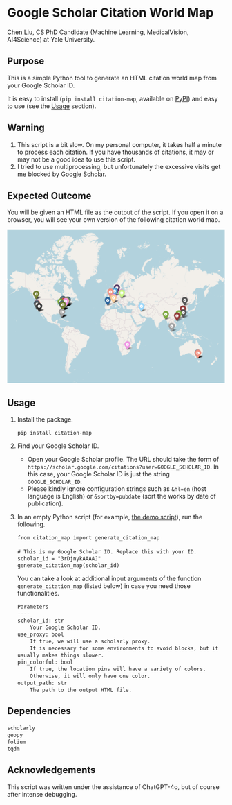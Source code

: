 # Google Scholar Citation World Map

[Chen Liu](https://www.chenliu1996.com/), CS PhD Candidate (Machine Learning, MedicalVision, AI4Science) at Yale University.

## Purpose
This is a simple Python tool to generate an HTML citation world map from your Google Scholar ID.

It is easy to install (`pip install citation-map`, available on [PyPI](https://pypi.org/project/citation-map/)) and easy to use (see the [Usage](https://github.com/ChenLiu-1996/CitationMap?tab=readme-ov-file#usage) section).

## Warning
1. This script is a bit slow. On my personal computer, it takes half a minute to process each citation. If you have thousands of citations, it may or may not be a good idea to use this script.
2. I tried to use multiprocessing, but unfortunately the excessive visits get me blocked by Google Scholar.

## Expected Outcome
You will be given an HTML file as the output of the script. If you open it on a browser, you will see your own version of the following citation world map.

<img src = "assets/citation_world_map.png" width=800>

## Usage
1. Install the package.
    ```
    pip install citation-map
    ```

2. Find your Google Scholar ID.

    - Open your Google Scholar profile. The URL should take the form of `https://scholar.google.com/citations?user=GOOGLE_SCHOLAR_ID`. In this case, your Google Scholar ID is just the string `GOOGLE_SCHOLAR_ID`.
    - Please kindly ignore configuration strings such as `&hl=en` (host language is English) or `&sortby=pubdate` (sort the works by date of publication).

3. In an empty Python script (for example, [the demo script](https://github.com/ChenLiu-1996/CitationMap/blob/main/demo/demo.py)), run the following.
    ```
    from citation_map import generate_citation_map

    # This is my Google Scholar ID. Replace this with your ID.
    scholar_id = "3rDjnykAAAAJ"
    generate_citation_map(scholar_id)
    ```

    You can take a look at additional input arguments of the function `generate_citation_map` (listed below) in case you need those functionalities.

    ```
    Parameters
    ----
    scholar_id: str
        Your Google Scholar ID.
    use_proxy: bool
        If true, we will use a scholarly proxy.
        It is necessary for some environments to avoid blocks, but it usually makes things slower.
    pin_colorful: bool
        If true, the location pins will have a variety of colors.
        Otherwise, it will only have one color.
    output_path: str
        The path to the output HTML file.
    ```


## Dependencies
```
scholarly
geopy
folium
tqdm
```

## Acknowledgements
This script was written under the assistance of ChatGPT-4o, but of course after intense debugging.
